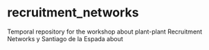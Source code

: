 # recruitment_networks
Temporal repository for the workshop about plant-plant Recruitment Networks y Santiago de la Espada about

